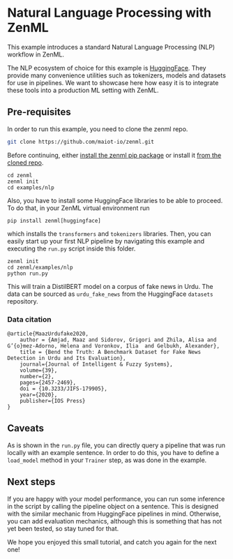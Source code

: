 ﻿# Natural Language Processing with ZenML

This example introduces a standard Natural Language Processing (NLP) workflow in ZenML.

The NLP ecosystem of choice for this example is [HuggingFace](https://github.com/huggingface). They provide many
convenience utilities such as tokenizers, models and datasets for use in pipelines. We want to showcase here how easy it
is to integrate these tools into a production ML setting with ZenML.

## Pre-requisites

In order to run this example, you need to clone the zenml repo.

```bash
git clone https://github.com/maiot-io/zenml.git
```

Before continuing, either [install the zenml pip package](https://docs.zenml.io/getting-started/installation.html) or
install it [from the cloned repo](../../zenml/README.md).

```
cd zenml
zenml init
cd examples/nlp
```

Also, you have to install some HuggingFace libraries to be able to proceed. To do that, in your ZenML virtual
environment run

```
pip install zenml[huggingface]
```

which installs the `transformers` and `tokenizers` libraries. Then, you can easily start up your first NLP pipeline by
navigating this example and executing the `run.py` script inside this folder.

```
zenml init
cd zenml/examples/nlp
python run.py
```

This will train a DistilBERT model on a corpus of fake news in Urdu. The data can be sourced as `urdu_fake_news` from
the HuggingFace `datasets` repository.

### Data citation

```
@article{MaazUrdufake2020,
    author = {Amjad, Maaz and Sidorov, Grigori and Zhila, Alisa and  G’{o}mez-Adorno, Helena and Voronkov, Ilia  and Gelbukh, Alexander},
    title = {Bend the Truth: A Benchmark Dataset for Fake News Detection in Urdu and Its Evaluation},
    journal={Journal of Intelligent & Fuzzy Systems},
    volume={39},
    number={2},
    pages={2457-2469},
    doi = {10.3233/JIFS-179905},
    year={2020},
    publisher={IOS Press}
}
```

## Caveats
As is shown in the `run.py` file, you can directly query a pipeline that was run locally with an example sentence. 
In order to do this, you have to define a `load_model` method in your `Trainer` step, as was done in the example.

## Next steps

If you are happy with your model performance, you can run some inference in the script by calling the pipeline object on
a sentence. This is designed with the similar mechanic from HuggingFace pipelines in mind. Otherwise, you can add
evaluation mechanics, although this is something that has not yet been tested, so stay tuned for that.

We hope you enjoyed this small tutorial, and catch you again for the next one!